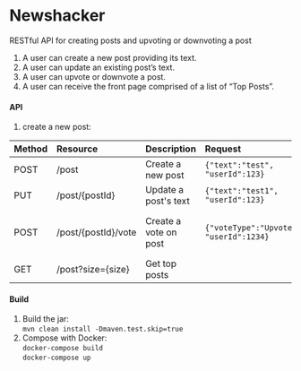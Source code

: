 # Newshacker

RESTful API for creating posts and upvoting or downvoting a post
1. A user can create a new post providing its text.
2. A user can update an existing post’s text.
3. A user can upvote or downvote a post.
4. A user can receive the front page comprised of a list of “Top Posts”.

#### API
1. create a new post:<br>

| Method | Resource | Description | Request | Notes
| :--- | :--- | :--- | :--- | --- |
| POST | /post | Create a new post | `{"text":"test", "userId":123}`
| PUT | /post/{postId} | Update a post's text | `{"text":"test1", "userId":123}`
| POST | /post/{postId}/vote | Create a vote on post | `{"voteType":"Upvote", "userId":1234}` | voteType values: Upvote or Downvote 
| GET | /post?size={size} | Get top posts | 

#### Build
1. Build the jar:<br>
`mvn clean install -Dmaven.test.skip=true`
2. Compose with Docker:<br>
`docker-compose build`<br>
`docker-compose up`

